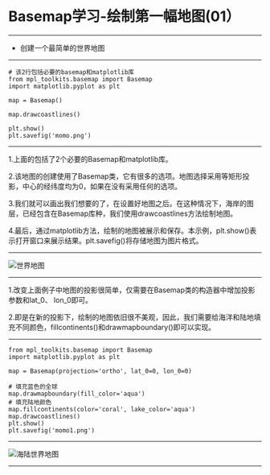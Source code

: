 # Basemap学习-绘制第一幅地图(01）

---


* 创建一个最简单的世界地图

---


	# 该2行包括必要的basemap和matplotlib库
	from mpl_toolkits.basemap import Basemap	
	import matplotlib.pyplot as plt
		
	map = Basemap()
	
	map.drawcoastlines()
	
	plt.show()
	plt.savefig('momo.png')

---

1.上面的包括了2个必要的Basemap和matplotlib库。

2.该地图的创建使用了Basemap类，它有很多的选项。地图选择采用等矩形投影，中心的经纬度均为0，如果在没有采用任何的选项。

3.我们就可以画出我们想要的了，在设置好地图之后。在这种情况下，海岸的图层，已经包含在Basemap库种，我们使用drawcoastlines方法绘制地图。

4.最后，通过matplotlib方法，绘制的地图被展示和保存。本示例，plt.show()表示打开窗口来展示结果。plt.savefig()将存储地图为图片格式。

---

![世界地图](https://i.imgur.com/9bAlK70.png)

---

1.改变上面例子中地图的投影很简单，仅需要在Basemap类的构造器中增加投影参数和lat_0、 lon_0即可。

2.即是在新的投影下，绘制的地图依旧很不美观，因此，我们需要给海洋和陆地填充不同颜色，fillcontinents()和drawmapboundary()即可以实现。

---

	from mpl_toolkits.basemap import Basemap
	import matplotlib.pyplot as plt
	
	map = Basemap(projection='ortho', lat_0=0, lon_0=0)
	
	# 填充蓝色的全球
	map.drawmapboundary(fill_color='aqua')
	# 填充陆地颜色
	map.fillcontinents(color='coral', lake_color='aqua')
	map.drawcoastlines()
	plt.show()
	plt.savefig('momo1.png')

---

![海陆世界地图](https://i.imgur.com/9YQuDIP.png)
	
---


	